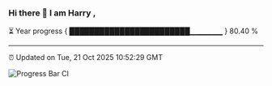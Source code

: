 ### Hi there 👋 I am Harry , 

⏳ Year progress { ████████████████████████▁▁▁▁▁▁ } 80.40 %

---

⏰ Updated on Tue, 21 Oct 2025 10:52:29 GMT

![Progress Bar CI](https://github.com/duykhang68/duykhang68/workflows/Progress%20Bar%20CI/badge.svg)
